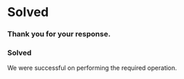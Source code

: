 <properties
      pageTitle="Solved"
      description="Solved"
      service="Microsoft.Storage"
      resource="Microsoft.Storage/storageAccounts"
      authors="yoginm"
      ms.author="yomashru"
      displayOrder=""
      selfHelpType="TSG_Content"
      supportTopicIds=""
      resourceTags=""
      productPesIds=""
      cloudEnvironments="public, fairfax, usnat, ussec"
      articleId="1d1ed216-6d7b-4d55-81a3-850794f67d7f"
      ownershipId="StorageMediaEdge_AccountManagement"
/>

# Solved

<!--issueDescription-->

### Thank you for your response.
###  Solved
We were successful on performing the required operation.

<!--/issueDescription-->

